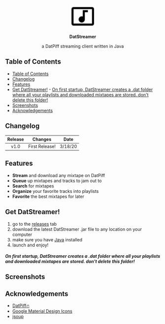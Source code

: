 <p align="center">
    <img src="https://raw.githubusercontent.com/petabite/DatStreamer/master/src/imgs/icon.png" width="80">
</p>
<p align="center">
    <strong>DatStreamer</strong>
</p>
<p align="center">
    a DatPiff streaming client written in Java

## Table of Contents
- [Table of Contents](#table-of-contents)
- [Changelog](#changelog)
- [Features](#features)
- [Get DatStreamer!](#get-datstreamer)
      - [On first startup, DatStreamer creates a .dat folder where all your playlists and downloaded mixtapes are stored. don't delete this folder!](#on-first-startup-datstreamer-creates-a-dat-folder-where-all-your-playlists-and-downloaded-mixtapes-are-stored-dont-delete-this-folder)
- [Screenshots](#screenshots)
- [Acknowledgements](#acknowledgements)
  
## Changelog
| Release |    Changes     |  Date   |
| :-----: | :------------: | :-----: |
|  v1.0   | First Release! | 3/18/20 |

## Features
- **Stream** and download any mixtape on DatPiff
- **Queue** up mixtapes and tracks to jam out to
- **Search** for mixtapes
- **Organize** your favorite tracks into playlists
- **Favorite** the best mixtapes for later

## Get DatStreamer!
1. go to the [releases](https://github.com/petabite/DatStreamer/releases) tab
2. download the latest DatStreamer .jar file to any location on your computer
3. make sure you have [Java](https://www.java.com/en/download/) installed
4. launch and enjoy!

##### On first startup, DatStreamer creates a .dat folder where all your playlists and downloaded mixtapes are stored. don't delete this folder!

## Screenshots


## Acknowledgements
- [DatPiff🔥](https://www.datpiff.com/)
- [Google Material Design Icons](https://material.io/resources/icons/?style=baseline)
- [jsoup](https://jsoup.org/)
